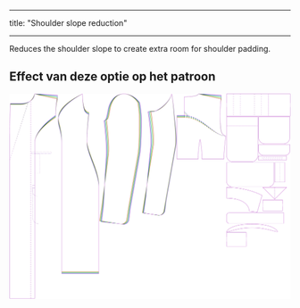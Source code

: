 - - -
title: "Shoulder slope reduction"
- - -

Reduces the shoulder slope to create extra room for shoulder padding.

## Effect van deze optie op het patroon

![This image shows the effect of this option by superimposing several variants that have a different value for this option](carlita_shoulderslopereduction_sample.svg "Effect of this option on the pattern")
